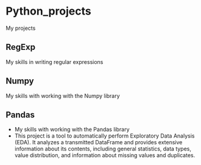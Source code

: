 # Python_projects
My projects
## RegExp
My skills in writing regular expressions
## Numpy
My skills with working with the Numpy library
## Pandas
- My skills with working with the Pandas library
- This project is a tool to automatically perform Exploratory Data Analysis (EDA). It analyzes a transmitted DataFrame and provides extensive information about its contents, including general statistics, data types, value distribution, and information about missing values and duplicates.
